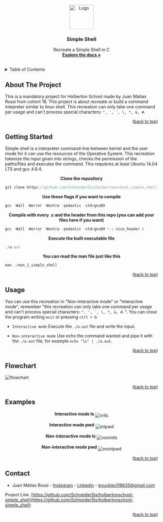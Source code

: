 <div id="top"></div>

<!-- PROJECT LOGO -->
<br />
<div align="center">
  <a href="https://github.com/SchneiderSix/holbertonschool-simple_shell">
    <img src="images/logo.png" alt="Logo" width="80" height="80">
  </a>

<h3 align="center">Simple Shell</h3>

  <p align="center">
    Recreate a Simple Shell in C
    <br />
    <a href="https://github.com/SchneiderSix/holbertonschool-simple_shell"><strong>Explore the docs »</strong></a>
    <br />
    <br />
  </p>
</div>



<!-- TABLE OF CONTENTS -->
<details>
  <summary>Table of Contents</summary>
  <ol>
    <li>
      <a href="#about-the-project">About The Project</a>
    </li>
    <li>
      <a href="#getting-started">Getting Started</a>
    </li>
    <li><a href="#usage">Usage</a></li>
    <li><a href="#examples">Examples</a></li>
    <li><a href="#flowchart">Flowchart</a></li>
    <li><a href="#contact">Contact</a></li>
  </ol>
</details>



<!-- ABOUT THE PROJECT -->
## About The Project

This is a mandatory project for Holberton School made by Juan Matias Rossi from cohort 18. This project is about recreate or build a command intepreter similar to linux shell. This recreation can only take one command per usage and can't process special characters: ``", ', `, \, *, &, #``.

<p align="right">(<a href="#top">back to top</a>)</p>



<!-- GETTING STARTED -->
## Getting Started

Simple shell is a interpreter command-line between kernel and the user mode for it can use the resources of the Operative System. This recreation tokenize the input given into strings, checks the permission of the paths/files and executes the command. This requieres at least Ubuntu 14.04 LTS and gcc 4.8.4. 
<p align="middle"><b>Clone the repository</b>

``` javascript
git clone https://github.com/SchneiderSix/holbertonschool-simple_shell.git
```
<p align="middle"><b>Use these flags if you want to compile</b>

``` javascript
gcc -Wall -Werror -Wextra -pedantic -std=gnu89
```
<p align="middle"><b>Compile with every .c and the header from this repo (you can add your files here if you want)</b>

``` javascript
gcc -Wall -Werror -Wextra -pedantic -std=gnu89 *.c nice_header.h
```

<p align="middle"><b>Execute the built executable file</b>

``` javascript
./a.out
```

<p align="middle"><b>You can read the man file just like this</b>

``` javascript
man ./man_1_simple_shell
```
<p align="right">(<a href="#top">back to top</a>)</p>

<!-- USAGE EXAMPLES -->
## Usage

You can use this recreation in "Non-interactive mode" or "Interactive mode", remember "this recreation can only take one command per usage and can't process special characters: ``", ', `, \, *, &, #.``". You can close the program writing `exit` or pressing `ctrl + D`.

* `Interactive mode`
  Execute the `./a.out` file and write the input.

* `Non-interactive mode`
  Use echo the command wanted and pipe it with the `./a.out` file, for example `echo "ls" | ./a.out`.


<p align="right">(<a href="#top">back to top</a>)</p>

<!-- FLOWCHART -->
## Flowchart

<img src="images/flowchart.png" alt="flowchart" width="auto" height="auto" align="middle">

<p align="right">(<a href="#top">back to top</a>)</p>

<!-- EXAMPLES -->
## Examples
<p align="middle"><b>Interactive mode ls</b>
<img src="images/intls.png" alt="intls" width="auto" height="auto" align="middle">


<p align="middle"><b>Interactive mode pwd</b>
<img src="images/intpwd.png" alt="intpwd" width="auto" height="auto" align="middle">


<p align="middle"><b>Non-interactive mode ls</b>
<img src="images/nonintls.png" alt="nonintls" width="auto" height="auto" align="middle">


<p align="middle"><b>Non-interactive mode pwd</b>
<img src="images/nonintpwd.png" alt="nointpwd" width="auto" height="auto" align="middle">


<p align="right">(<a href="#top">back to top</a>)</p>

<!-- CONTACT -->
## Contact

* Juan Matías Rossi - [Instagram](https://www.instagram.com/jumaro35/) - [Linkedin](https://www.linkedin.com/in/jmrossi6/) - knuckles116635@gmail.com

Project Link: [https://github.com/SchneiderSix/holbertonschool-simple_shell](https://github.com/SchneiderSix/holbertonschool-simple_shell)

<p align="right">(<a href="#top">back to top</a>)</p>
